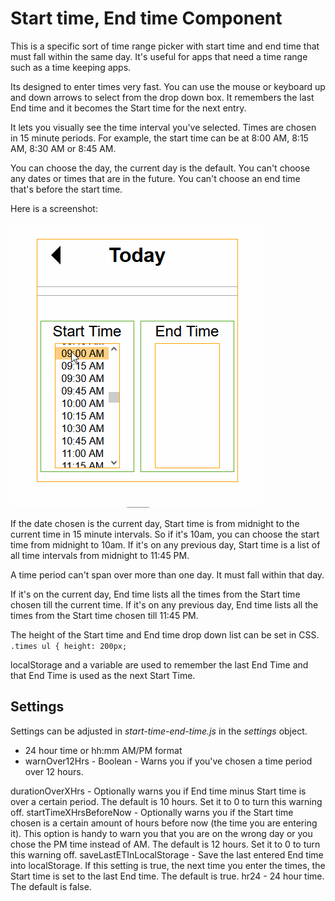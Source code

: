 # Start time, End time Component

This is a specific sort of time range picker with start time and end time that must fall within the same day. It's useful for apps that need a time range such as a time keeping apps. 

Its designed to enter times very fast. You can use the mouse or keyboard up and down arrows to select from the drop down box.
It remembers the last End time and it becomes the Start time for the next entry.

It lets you visually see the time interval you've selected.
Times are chosen in 15 minute periods. For example, the start time can be at 8:00 AM, 8:15 AM, 8:30 AM or 8:45 AM.

You can choose the day, the current day is the default.
You can't choose any dates or times that are in the future.
You can't choose an end time that's before the start time.

Here is a screenshot:

![](start-time-end-time-component.gif)

If the date chosen is the current day, Start time is from midnight to the current time in 15 minute intervals. So if it's 10am, you can choose the start time from midnight to 10am.
If it's on any previous day, Start time is a list of all time intervals from midnight to 11:45 PM.

A time period can't span over more than one day. It must fall within that day.


If it's on the current day, End time lists all the times from the Start time chosen till the current time.
If it's on any previous day, End time lists all the times from the Start time chosen till 11:45 PM.


The height of the Start time and End time drop down list can be set in CSS. \
``
.times ul {
  height: 200px;
``

localStorage and a variable are used to remember the last End Time and that End Time is used as the next Start Time.



## Settings
Settings can be adjusted in *start-time-end-time.js* in the *settings* object.
* 24 hour time or hh:mm AM/PM format
* warnOver12Hrs - Boolean - Warns you if you've chosen a time period over 12 hours.

durationOverXHrs - Optionally warns you if End time minus Start time is over a certain period. The default is 10 hours. Set it to 0 to turn this warning off.
startTimeXHrsBeforeNow - Optionally warns you if the Start time chosen is a certain amount of hours before now (the time you are entering it). This option is handy to warn you that you are on the wrong day or you chose the PM time instead of AM. The default is 12 hours. Set it to 0 to turn this warning off. 
saveLastETInLocalStorage - Save the last entered End time into localStorage. If this setting is true, the next time you enter the times, the Start time is set to the last End time. The default is true.
hr24 - 24 hour time. The default is false.




